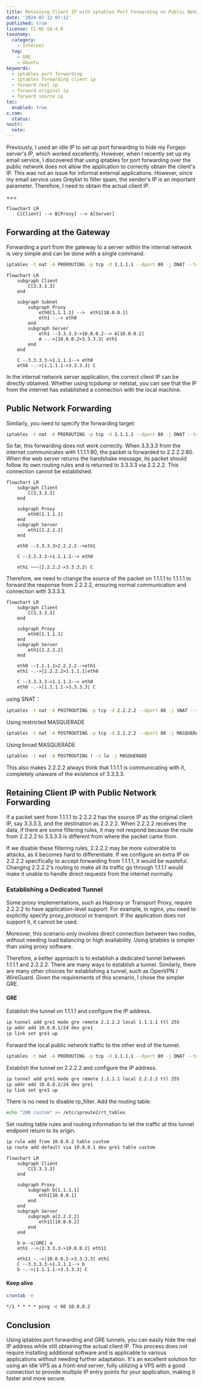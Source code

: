 ```yaml
---
title: Retaining Client IP with iptables Port Forwarding on Public Networks
date: '2024-07-12 07:12'
published: true
license: CC-NC-SA-4.0
taxonomy:
  category:
    - Internet
  tag:
    - GRE
    - Ubuntu
keywords:
  - iptables port forwarding
  - iptables forwarding client ip
  - forward real ip
  - forward original ip
  - forward source ip
toc:
  enabled: true
x.com:
  status: 
nostr:
  note: 
---
```


Previously, I used an idle IP to set up port forwarding to hide my Forgejo server's IP, which worked excellently. However, when I recently set up my email service, I discovered that using iptables for port forwarding over the public network does not allow the application to correctly obtain the client's IP. This was not an issue for informal external applications. However, since my email service uses Greylist to filter spam, the sender's IP is an important parameter. Therefore, I need to obtain the actual client IP.

===

```mermaid
flowchart LR
    C[Client] --> B[Proxy] --> A[Server]
```

## Forwarding at the Gateway

Forwarding a port from the gateway to a server within the internal network is very simple and can be done with a single command:

```bash
iptables -t nat -A PREROUTING -p tcp -d 1.1.1.1 --dport 80 -j DNAT --to-destination 10.0.0.2:80
```

```mermaid
flowchart LR
    subgraph Client
        C[3.3.3.3]
    end

    subgraph Subnet
        subgraph Proxy
            eth0[1.1.1.1] -->  eth1[10.0.0.1]
            eth1 -.-> eth0
        end
        subgraph Server
            eth1 --3.3.3.3->10.0.0.2--> A[10.0.0.2]
            A -.->|10.0.0.2>3.3.3.3| eth1
        end 
    end

    C --3.3.3.3->1.1.1.1--> eth0
    eth0 -.->|1.1.1.1->3.3.3.3| C
```

In the internal network server application, the correct client IP can be directly obtained. Whether using tcpdump or netstat, you can see that the IP from the internet has established a connection with the local machine.

## Public Network Forwarding

Similarly, you need to specify the forwarding target:

```bash
iptables -t nat -A PREROUTING -p tcp -d 1.1.1.1 --dport 80 -j DNAT --to-destination 2.2.2.2:80
```

So far, this forwarding does not work correctly. When 3.3.3.3 from the internet communicates with 1.1.1.1:80, the packet is forwarded to 2.2.2.2:80. When the web server returns the handshake message, its packet should follow its own routing rules and is returned to 3.3.3.3 via 2.2.2.2. This connection cannot be established.

```mermaid
flowchart LR
    subgraph Client
        C[3.3.3.3]
    end

    subgraph Proxy
        eth0[1.1.1.1]
    end
    subgraph Server
        eth1[2.2.2.2]
    end 

    eth0 --3.3.3.3>2.2.2.2-->eth1

    C --3.3.3.3->1.1.1.1--> eth0

    eth1 ~~~|2.2.2.2->3.3.3.3| C
```

Therefore, we need to change the source of the packet on 1.1.1.1 to 1.1.1.1 to forward the response from 2.2.2.2, ensuring normal communication and connection with 3.3.3.3.

```mermaid
flowchart LR
    subgraph Client
        C[3.3.3.3]
    end

    subgraph Proxy
        eth0[1.1.1.1]
    end
    subgraph Server
        eth1[2.2.2.2]
    end 

    eth0 --1.1.1.1>2.2.2.2-->eth1
    eth1 -.->|2.2.2.2>1.1.1.1|eth0

    C --3.3.3.3->1.1.1.1--> eth0
    eth0 -.->|1.1.1.1->3.3.3.3| C
```

using SNAT：

```bash
iptables -t nat -A POSTROUTING -p tcp -d 2.2.2.2 --dport 80 -j SNAT --to-source 1.1.1.1
```

Using restricted MASQUERADE

```bash
iptables -t nat -A POSTROUTING -p tcp -d 2.2.2.2 --dport 80 -j MASQUERADE
```

Using broad MASQUERADE
```bash
iptables -t nat -A POSTROUTING ! -o lo -j MASQUERADE
```

This also makes 2.2.2.2 always think that 1.1.1.1 is communicating with it, completely unaware of the existence of 3.3.3.3.

## Retaining Client IP with Public Network Forwarding

If a packet sent from 1.1.1.1 to 2.2.2.2 has the source IP as the original client IP, say 3.3.3.3, and the destination as 2.2.2.2. When 2.2.2.2 receives the data, if there are some filtering rules, it may not respond because the route from 2.2.2.2 to 3.3.3.3 is different from where the packet came from.

If we disable these filtering rules, 2.2.2.2 may be more vulnerable to attacks, as it becomes hard to differentiate. If we configure an extra IP on 2.2.2.2 specifically to accept forwarding from 1.1.1.1, it would be wasteful. Changing 2.2.2.2's routing to make all its traffic go through 1.1.1.1 would make it unable to handle direct requests from the internet normally.

### Establishing a Dedicated Tunnel

Some proxy implementations, such as Haproxy or Transport Proxy, require 2.2.2.2 to have application-level support. For example, in nginx, you need to explicitly specify proxy_protocol or transport. If the application does not support it, it cannot be used.

Moreover, this scenario only involves direct connection between two nodes, without needing load balancing or high availability. Using iptables is simpler than using proxy software.

Therefore, a better approach is to establish a dedicated tunnel between 1.1.1.1 and 2.2.2.2. There are many ways to establish a tunnel. Similarly, there are many other choices for establishing a tunnel, such as OpenVPN / WireGuard. Given the requirements of this scenario, I chose the simpler GRE.

#### GRE

Establish the tunnel on 1.1.1.1 and configure the IP address.

```bash
ip tunnel add gre1 mode gre remote 2.2.2.2 local 1.1.1.1 ttl 255
ip addr add 10.0.0.1/24 dev gre1
ip link set gre1 up
```

Forward the local public network traffic to the other end of the tunnel.

```bash
iptables -t nat -A PREROUTING -p tcp -d 1.1.1.1 --dport 80 -j DNAT --to-destination 10.0.0.2:80
```

Establish the tunnel on 2.2.2.2 and configure the IP address.

```bash
ip tunnel add gre1 mode gre remote 1.1.1.1 local 2.2.2.2 ttl 255
ip addr add 10.0.0.2/24 dev gre1
ip link set gre1 up
```

There is no need to disable rp_filter. Add the routing table:

```bash
echo "200 custom" >> /etc/iproute2/rt_tables
```

Set routing table rules and routing information to let the traffic at this tunnel endpoint return to its origin.

```bash
ip rule add from 10.0.0.2 table custom
ip route add default via 10.0.0.1 dev gre1 table custom
```

```mermaid
flowchart LR
    subgraph Client
        C[3.3.3.3]
    end

    subgraph Proxy
        subgraph b[1.1.1.1]
            eth1[10.0.0.1]
        end
    end
    subgraph Server 
        subgraph a[2.2.2.2]
            eth11[10.0.0.2]
        end 
    end

    b o--o|GRE| a
    eth1 -->|3.3.3.3->10.0.0.2| eth11

    eth11 -.->|10.0.0.2->3.3.3.3| eth1
    C --3.3.3.3->1.1.1.1--> b
    b -.->|1.1.1.1->3.3.3.3| C
```

#### Keep alive

```bash
crontab -e
```

```crontab
*/1 * * * * ping -c 60 10.0.0.2
```


## Conclusion

Using iptables port forwarding and GRE tunnels, you can easily hide the real IP address while still obtaining the actual client IP. This process does not require installing additional software and is applicable to various applications without needing further adaptation. It's an excellent solution for using an idle VPS as a front-end server, fully utilizing a VPS with a good connection to provide multiple IP entry points for your application, making it faster and more secure.